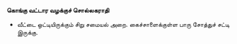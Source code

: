 **கொங்கு வட்டார வழக்குச் சொல்லகராதி**
- வீட்டை ஒட்டியிருக்கும் சிறு சமையல் அறை. கைச்சாளைக்குள்ள பாரு சோத்துச் சட்டி இருக்கு.

